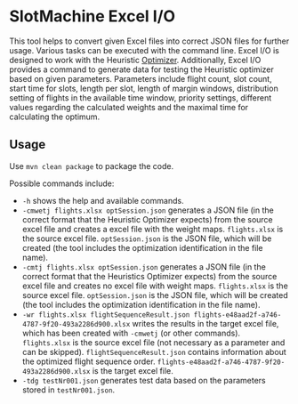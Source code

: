 # SlotMachine Excel I/O

This tool helps to convert given Excel files into correct JSON files for further usage. Various tasks can be executed with the command line. Excel I/O is designed to work with the Heuristic [Optimizer](https://github.com/jku-win-dke/mt2106-slma-optimizer). Additionally, Excel I/O provides a command to generate data for testing the Heuristic optimizer based on given parameters. Parameters include flight count, slot count, start time for slots, length per slot, length of margin windows, distribution setting of flights in the available time window, priority settings, different values regarding the calculated weights and the maximal time for calculating the optimum.

## Usage

Use `mvn clean package` to package the code.

Possible commands include:

- `-h` shows the help and available commands.
- `-cmwetj flights.xlsx optSession.json` generates a JSON file (in the correct format that the Heuristic Optimizer expects) from the source excel file and creates a excel file with the weight maps. `flights.xlsx` is the source excel file. `optSession.json` is the JSON file, which will be created (the tool includes the optimization identification in the file name).
- `-cmtj flights.xlsx optSession.json` generates a JSON file (in the correct format that the Heuristics Optimizer expects) from the source excel file and creates no excel file with weight maps. `flights.xlsx` is the source excel file. `optSession.json` is the JSON file, which will be created (the tool includes the optimization identification in the file name).
- `-wr flights.xlsx flightSequenceResult.json flights-e48aad2f-a746-4787-9f20-493a2286d900.xlsx` writes the results in the target excel file, which has been created with `-cmwetj` (or other commands). `flights.xlsx` is the source excel file (not necessary as a parameter and can be skipped). `flightSequenceResult.json` contains information about the optimized flight sequence order. `flights-e48aad2f-a746-4787-9f20-493a2286d900.xlsx` is the target excel file.
- `-tdg testNr001.json` generates test data based on the parameters stored in `testNr001.json`.
